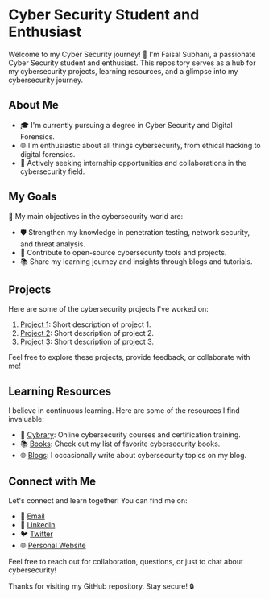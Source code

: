 # Cyber Security Student and Enthusiast

Welcome to my Cyber Security journey! 👋 I'm Faisal Subhani, a passionate Cyber Security student and enthusiast. This repository serves as a hub for my cybersecurity projects, learning resources, and a glimpse into my cybersecurity journey.

## About Me

- 🎓 I'm currently pursuing a degree in Cyber Security and Digital Forensics.
- 🌐 I'm enthusiastic about all things cybersecurity, from ethical hacking to digital forensics.
- 💼 Actively seeking internship opportunities and collaborations in the cybersecurity field.

## My Goals

🚀 My main objectives in the cybersecurity world are:

- 🛡️ Strengthen my knowledge in penetration testing, network security, and threat analysis.
- 🔐 Contribute to open-source cybersecurity tools and projects.
- 📚 Share my learning journey and insights through blogs and tutorials.

## Projects

Here are some of the cybersecurity projects I've worked on:

1. [Project 1](link-to-project-1): Short description of project 1.
2. [Project 2](link-to-project-2): Short description of project 2.
3. [Project 3](link-to-project-3): Short description of project 3.

Feel free to explore these projects, provide feedback, or collaborate with me!

## Learning Resources

I believe in continuous learning. Here are some of the resources I find invaluable:

- 📖 [Cybrary](https://www.cybrary.it/): Online cybersecurity courses and certification training.
- 📚 [Books](link-to-list-of-favorite-books): Check out my list of favorite cybersecurity books.
- 🌐 [Blogs](link-to-blog-posts): I occasionally write about cybersecurity topics on my blog.

## Connect with Me

Let's connect and learn together! You can find me on:

- 📧 [Email](mailto:youremail@example.com)
- 💼 [LinkedIn](https://www.linkedin.com/in/yourprofile)
- 🐦 [Twitter](https://twitter.com/yourhandle)
- 🌐 [Personal Website](https://www.yourwebsite.com)

Feel free to reach out for collaboration, questions, or just to chat about cybersecurity!

Thanks for visiting my GitHub repository. Stay secure! 🔒
